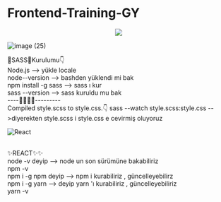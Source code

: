 # Frontend-Training-GY

<!--## Bootstrap Ass-2 https://gamzeysr.github.io/Frontend-Training-GY/BOOTSTRAP/session-1/Ass-2/index.html

## Bootstrap Ass-1 https://gamzeysr.github.io/Frontend-Training-GY/BOOTSTRAP/session-1/Ass-1/index.html -->

<p align="center"><img src="https://user-images.githubusercontent.com/99876715/194717950-20d89fbf-d279-495b-8ced-2b96d675b604.gif" /></p>

![image (25)](https://user-images.githubusercontent.com/108168084/211215534-d35c19fe-e960-47ba-8b32-1bd086bba884.png)


🎉SASS🎉Kurulumu👇
<br>Node.js   --> yükle locale
<br>node--version --> bashden yüklendi mi bak
<br> npm install -g sass --> sass ı kur
<br>sass --version --> sass kuruldu mu bak
<br>----🎉🎉🎉🎉---------
<br>Compiled style.scss to style.css.👇
sass --watch style.scss:style.css -->diyerekten style.scss i style.css e cevirmiş oluyoruz


![React](https://user-images.githubusercontent.com/108168084/223111345-d68959c6-5a25-4bb2-b19e-db7b3c84e644.png)

<br>✨REACT✨✨
<br> node -v deyip --> node un son sürümüne bakabiliriz
<br>npm -v
<br>npm i -g npm deyip --> npm i kurabiliriz , güncelleyebilirz
<br> npm i -g yarn --> deyip yarn 'ı kurabiliriz , güncelleyebiliriz
<br> yarn -v

